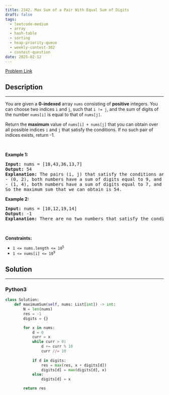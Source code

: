 ```yaml
---
title: 2342. Max Sum of a Pair With Equal Sum of Digits
draft: false
tags: 
  - leetcode-medium
  - array
  - hash-table
  - sorting
  - heap-priority-queue
  - weekly-contest-302
  - contest-question
date: 2025-02-12
---
```


[Problem Link](https://leetcode.com/problems/max-sum-of-a-pair-with-equal-sum-of-digits/)

## Description

---
<p>You are given a <strong>0-indexed</strong> array <code>nums</code> consisting of <strong>positive</strong> integers. You can choose two indices <code>i</code> and <code>j</code>, such that <code>i != j</code>, and the sum of digits of the number <code>nums[i]</code> is equal to that of <code>nums[j]</code>.</p>

<p>Return the <strong>maximum</strong> value of<em> </em><code>nums[i] + nums[j]</code><em> </em>that you can obtain over all possible indices <code>i</code> and <code>j</code> that satisfy the conditions. If no such pair of indices exists, return -1.</p>

<p>&nbsp;</p>
<p><strong class="example">Example 1:</strong></p>

<pre>
<strong>Input:</strong> nums = [18,43,36,13,7]
<strong>Output:</strong> 54
<strong>Explanation:</strong> The pairs (i, j) that satisfy the conditions are:
- (0, 2), both numbers have a sum of digits equal to 9, and their sum is 18 + 36 = 54.
- (1, 4), both numbers have a sum of digits equal to 7, and their sum is 43 + 7 = 50.
So the maximum sum that we can obtain is 54.
</pre>

<p><strong class="example">Example 2:</strong></p>

<pre>
<strong>Input:</strong> nums = [10,12,19,14]
<strong>Output:</strong> -1
<strong>Explanation:</strong> There are no two numbers that satisfy the conditions, so we return -1.
</pre>

<p>&nbsp;</p>
<p><strong>Constraints:</strong></p>

<ul>
	<li><code>1 &lt;= nums.length &lt;= 10<sup>5</sup></code></li>
	<li><code>1 &lt;= nums[i] &lt;= 10<sup>9</sup></code></li>
</ul>


## Solution

---
### Python3
``` py title='max-sum-of-a-pair-with-equal-sum-of-digits'
class Solution:
    def maximumSum(self, nums: List[int]) -> int:
        N = len(nums)
        res = -1
        digits = {}

        for x in nums:
            d = 0
            curr = x
            while curr > 0:
                d += curr % 10
                curr //= 10
            
            if d in digits:
                res = max(res, x + digits[d])
                digits[d] = max(digits[d], x)
            else:
                digits[d] = x

        return res
```

